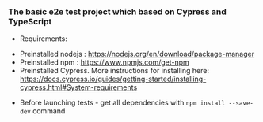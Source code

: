 ### The basic e2e test project which based on Cypress and TypeScript
* Requirements:

- Preinstalled nodejs :  https://nodejs.org/en/download/package-manager
- Preinstalled npm :  https://www.npmjs.com/get-npm
- Preinstalled Cypress. More instructions for installing here: https://docs.cypress.io/guides/getting-started/installing-cypress.html#System-requirements

* Before launching tests - get all dependencies with `npm install --save-dev` command
